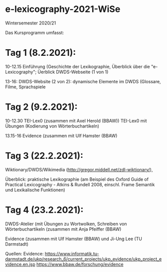 # e-lexicography-2021-WiSe
Wintersemester 2020/21


Das Kursprogramm umfasst:
# Tag 1 (8.2.2021): 
10-12.15 Einführung (Geschichte der Lexikographie, Überblick über die "e-Lexicography"; Üerblick DWDS-Webseite (1 von 1)

13-16: DWDS-Website (2 von 2): dynamische Elemente im DWDS (Glossare, Filme, Sprachspiele 

# Tag 2 (9.2.2021):
10-12.30 TEI-Lex0 (zusammen mit Axel Herold (BBAW)) TEI-Lex0 mit Übungen (Kodierung von Wörterbuchartikeln) 

13.15-16 Evidence (zusammen mit Ulf Hamster (BBAW)

# Tag 3 (22.2.2021):
Wiktionary/DWDS/Wikimedia (http://gregor.middell.net/zdl-wiktionary/), 

Überblick: praktische Lexikographie (am Beispiel des Oxford Guide of Practical Lexicography - Atkins & Rundell 2008, einschl. Frame Semantik und Lexikalische Funktionen)

# Tag 4 (23.2.2021):
DWDS-Atelier (mit Übungen zu Wortwolken, Schreiben von Wörterbuchartikeln (zusammen mit Anja Pfeiffer (BBAW)

Evidence (zusammen mit Ulf Hamster (BBAW) und Ji-Ung Lee (TU Darmstadt)

Quellen:
Evidence:
https://www.informatik.tu-darmstadt.de/ukp/research_6/current_projects/ukp_evidence/ukp_project_evidence.en.jsp
https://www.bbaw.de/forschung/evidence



